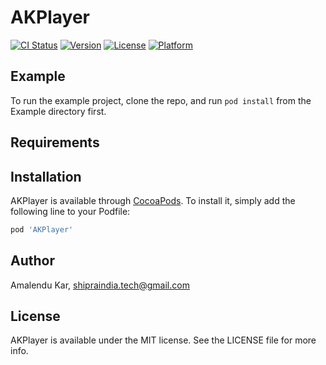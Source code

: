# AKPlayer

[![CI Status](https://img.shields.io/travis/amalenduk/AKPlayer.svg?style=flat)](https://travis-ci.org/amalenduk/AKPlayer)
[![Version](https://img.shields.io/cocoapods/v/AKPlayer.svg?style=flat)](https://cocoapods.org/pods/AKPlayer)
[![License](https://img.shields.io/cocoapods/l/AKPlayer.svg?style=flat)](https://cocoapods.org/pods/AKPlayer)
[![Platform](https://img.shields.io/cocoapods/p/AKPlayer.svg?style=flat)](https://cocoapods.org/pods/AKPlayer)

## Example

To run the example project, clone the repo, and run `pod install` from the Example directory first.

## Requirements

## Installation

AKPlayer is available through [CocoaPods](https://cocoapods.org). To install
it, simply add the following line to your Podfile:

```ruby
pod 'AKPlayer'
```

## Author

Amalendu Kar, shipraindia.tech@gmail.com

## License

AKPlayer is available under the MIT license. See the LICENSE file for more info.
